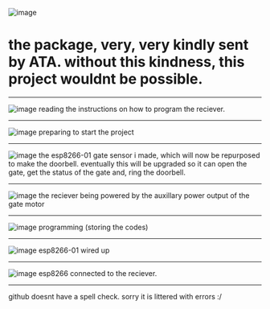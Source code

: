 ![image](https://user-images.githubusercontent.com/55933691/123571118-e8179980-d80c-11eb-8316-fcbdc330e2c4.jpeg)
# the package, very, very kindly sent by ATA. without this kindness, this project wouldnt be possible.
****
![image](https://user-images.githubusercontent.com/55933691/123571168-08dfef00-d80d-11eb-9f08-431f064b72af.jpeg)
reading the instructions on how to program the reciever.
****
![image](https://user-images.githubusercontent.com/55933691/123571137-f4035b80-d80c-11eb-804b-620aeb247ccd.jpeg)
preparing to start the project
****
![image](https://user-images.githubusercontent.com/55933691/123571197-14331a80-d80d-11eb-8d8d-99e3400f86bd.jpeg)
the esp8266-01 gate sensor i made, which will now be repurposed to make the doorbell. eventually this will be upgraded so it can open the gate, get the status of the gate and, ring the doorbell.
****
![image](https://user-images.githubusercontent.com/55933691/123571675-13e74f00-d80e-11eb-9f58-311332d25a6b.jpeg)
the reciever being powered by the auxillary power output of the gate motor
****
![image](https://user-images.githubusercontent.com/55933691/123571238-28771780-d80d-11eb-9389-314378185593.jpeg)
programming (storing the codes)
****
![image](https://user-images.githubusercontent.com/55933691/123571267-33ca4300-d80d-11eb-86fe-ab6957da1645.jpeg)
esp8266-01 wired up
****
![image](https://user-images.githubusercontent.com/55933691/123571279-3c227e00-d80d-11eb-9d03-7d98224ecefe.jpeg)
esp8266 connected to the reciever.
****
github doesnt have a spell check. sorry it is littered with errors :/
